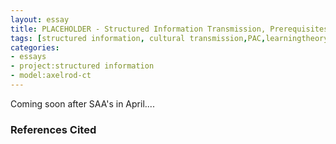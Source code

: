 ```yaml
---
layout: essay
title: PLACEHOLDER - Structured Information Transmission, Prerequisites, and PAC Learning
tags: [structured information, cultural transmission,PAC,learningtheory]
categories: 
- essays
- project:structured information
- model:axelrod-ct
---
```


Coming soon after SAA's in April....


### References Cited ###


